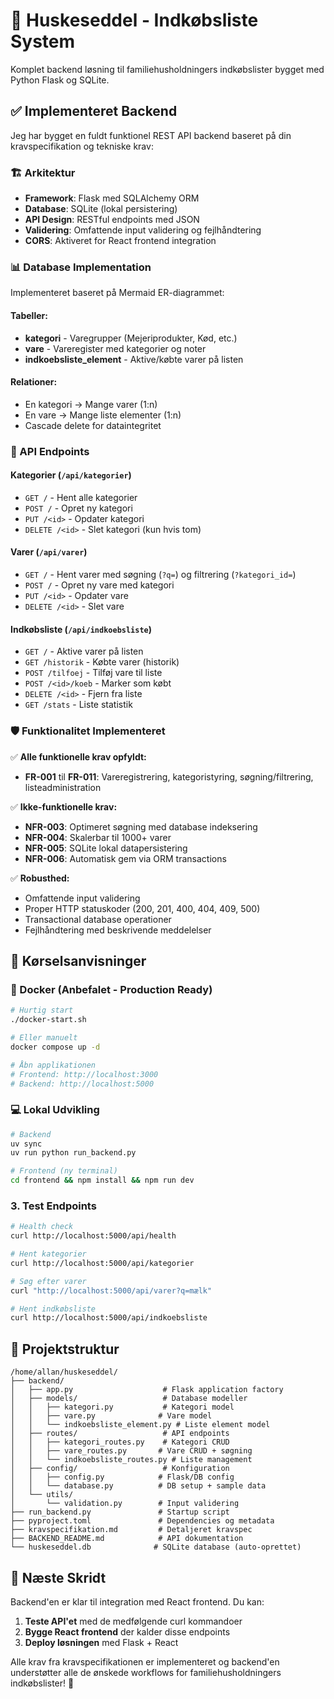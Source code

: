 # 🛒 Huskeseddel - Indkøbsliste System

Komplet backend løsning til familiehusholdningers indkøbslister bygget med Python Flask og SQLite.

## ✅ Implementeret Backend

Jeg har bygget en fuldt funktionel REST API backend baseret på din kravspecifikation og tekniske krav:

### 🏗️ Arkitektur
- **Framework**: Flask med SQLAlchemy ORM
- **Database**: SQLite (lokal persistering)  
- **API Design**: RESTful endpoints med JSON
- **Validering**: Omfattende input validering og fejlhåndtering
- **CORS**: Aktiveret for React frontend integration

### 📊 Database Implementation

Implementeret baseret på Mermaid ER-diagrammet:

#### Tabeller:
- **kategori** - Varegrupper (Mejeriprodukter, Kød, etc.)
- **vare** - Vareregister med kategorier og noter
- **indkoebsliste_element** - Aktive/købte varer på listen

#### Relationer:
- En kategori → Mange varer (1:n)
- En vare → Mange liste elementer (1:n)  
- Cascade delete for dataintegritet

### 🚀 API Endpoints

#### Kategorier (`/api/kategorier`)
- `GET /` - Hent alle kategorier
- `POST /` - Opret ny kategori  
- `PUT /<id>` - Opdater kategori
- `DELETE /<id>` - Slet kategori (kun hvis tom)

#### Varer (`/api/varer`)
- `GET /` - Hent varer med søgning (`?q=`) og filtrering (`?kategori_id=`)
- `POST /` - Opret ny vare med kategori
- `PUT /<id>` - Opdater vare
- `DELETE /<id>` - Slet vare

#### Indkøbsliste (`/api/indkoebsliste`) 
- `GET /` - Aktive varer på listen
- `GET /historik` - Købte varer (historik)
- `POST /tilfoej` - Tilføj vare til liste
- `POST /<id>/koeb` - Marker som købt
- `DELETE /<id>` - Fjern fra liste
- `GET /stats` - Liste statistik

### 🛡️ Funktionalitet Implementeret

✅ **Alle funktionelle krav opfyldt:**
- **FR-001** til **FR-011**: Vareregistrering, kategoristyring, søgning/filtrering, listeadministration

✅ **Ikke-funktionelle krav:**
- **NFR-003**: Optimeret søgning med database indeksering
- **NFR-004**: Skalerbar til 1000+ varer
- **NFR-005**: SQLite lokal datapersistering  
- **NFR-006**: Automatisk gem via ORM transactions

✅ **Robusthed:**
- Omfattende input validering
- Proper HTTP statuskoder (200, 201, 400, 404, 409, 500)
- Transactional database operationer
- Fejlhåndtering med beskrivende meddelelser

## 🔧 Kørselsanvisninger

### 🐳 Docker (Anbefalet - Production Ready)
```bash
# Hurtig start
./docker-start.sh

# Eller manuelt
docker compose up -d

# Åbn applikationen
# Frontend: http://localhost:3000  
# Backend: http://localhost:5000
```

### 💻 Lokal Udvikling
```bash
# Backend
uv sync
uv run python run_backend.py

# Frontend (ny terminal)
cd frontend && npm install && npm run dev
```

### 3. Test Endpoints
```bash
# Health check
curl http://localhost:5000/api/health

# Hent kategorier  
curl http://localhost:5000/api/kategorier

# Søg efter varer
curl "http://localhost:5000/api/varer?q=mælk"

# Hent indkøbsliste
curl http://localhost:5000/api/indkoebsliste
```

## 📁 Projektstruktur

```
/home/allan/huskeseddel/
├── backend/
│   ├── app.py                    # Flask application factory
│   ├── models/                   # Database modeller
│   │   ├── kategori.py           # Kategori model
│   │   ├── vare.py              # Vare model  
│   │   └── indkoebsliste_element.py # Liste element model
│   ├── routes/                   # API endpoints
│   │   ├── kategori_routes.py    # Kategori CRUD
│   │   ├── vare_routes.py       # Vare CRUD + søgning
│   │   └── indkoebsliste_routes.py # Liste management
│   ├── config/                   # Konfiguration
│   │   ├── config.py            # Flask/DB config
│   │   └── database.py          # DB setup + sample data
│   └── utils/
│       └── validation.py        # Input validering
├── run_backend.py               # Startup script
├── pyproject.toml               # Dependencies og metadata
├── kravspecifikation.md         # Detaljeret kravspec
├── BACKEND_README.md            # API dokumentation
└── huskeseddel.db              # SQLite database (auto-oprettet)
```

## 🎯 Næste Skridt

Backend'en er klar til integration med React frontend. Du kan:

1. **Teste API'et** med de medfølgende curl kommandoer
2. **Bygge React frontend** der kalder disse endpoints  
3. **Deploy løsningen** med Flask + React

Alle krav fra kravspecifikationen er implementeret og backend'en understøtter alle de ønskede workflows for familiehusholdningers indkøbslister! 🎉